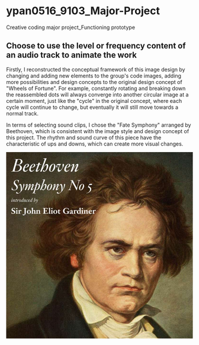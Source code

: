 # ypan0516_9103_Major-Project
Creative coding major project_Functioning prototype

## Choose to use the level or frequency content of an audio track to animate the work
Firstly, I reconstructed the conceptual framework of this image design by changing and adding new elements to the group's code images, adding more possibilities and design concepts to the original design concept of "Wheels of Fortune". For example, constantly rotating and breaking down the reassembled dots will always converge into another circular image at a certain moment, just like the "cycle" in the original concept, where each cycle will continue to change, but eventually it will still move towards a normal track.

In terms of selecting sound clips, I chose the "Fate Symphony" arranged by Beethoven, which is consistent with the image style and design concept of this project. The rhythm and sound curve of this piece have the characteristic of ups and downs, which can create more visual changes.

![Symphony No.5 by Beethoven](readmeimages/Image1.jpg)


